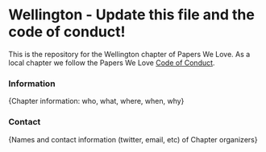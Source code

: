 # Wellington - Update this file and the code of conduct!

This is the repository for the Wellington chapter of Papers We Love. As a local chapter we follow the Papers We Love [Code of Conduct](https://github.com/papers-we-love/wellington/blob/master/code-of-conduct.md).

### Information

{Chapter information: who, what, where, when, why}

### Contact

{Names and contact information (twitter, email, etc) of Chapter organizers}
